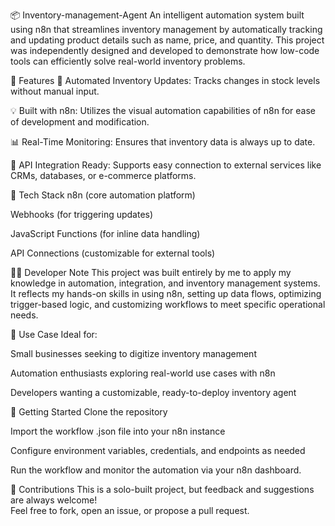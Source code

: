 📦 Inventory-management-Agent
An intelligent automation system built using n8n that streamlines inventory management by automatically tracking and updating product details such as name, price, and quantity. This project was independently designed and developed to demonstrate how low-code tools can efficiently solve real-world inventory problems.

🚀 Features
🔄 Automated Inventory Updates: Tracks changes in stock levels without manual input.

💡 Built with n8n: Utilizes the visual automation capabilities of n8n for ease of development and modification.

📊 Real-Time Monitoring: Ensures that inventory data is always up to date.

🔗 API Integration Ready: Supports easy connection to external services like CRMs, databases, or e-commerce platforms.


🧰 Tech Stack
n8n (core automation platform)

Webhooks (for triggering updates)

JavaScript Functions (for inline data handling)

API Connections (customizable for external tools)

👨‍💻 Developer Note
This project was built entirely by me to apply my knowledge in automation, integration, and inventory management systems. It reflects my hands-on skills in using n8n, setting up data flows, optimizing trigger-based logic, and customizing workflows to meet specific operational needs.

📌 Use Case
Ideal for:

Small businesses seeking to digitize inventory management

Automation enthusiasts exploring real-world use cases with n8n

Developers wanting a customizable, ready-to-deploy inventory agent

🔧 Getting Started
Clone the repository

Import the workflow .json file into your n8n instance

Configure environment variables, credentials, and endpoints as needed

Run the workflow and monitor the automation via your n8n dashboard.

🤝 Contributions
This is a solo-built project, but feedback and suggestions are always welcome!  
Feel free to fork, open an issue, or propose a pull request.
